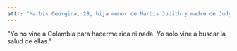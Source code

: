 ```yaml
---
attr: "Marbis Georgina, 28, hija menor de Marbis Judith y madre de Judy"
---
```

"Yo no vine a Colombia para hacerme rica ni nada. Yo solo vine a buscar la salud de ellas."